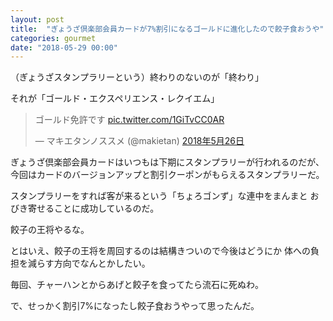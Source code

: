 ```yaml
---
layout: post
title:  "ぎょうざ倶楽部会員カードが7%割引になるゴールドに進化したので餃子食おうや"
categories: gourmet
date: "2018-05-29 00:00"
---
```


（ぎょうざスタンプラリーという）終わりのないのが「終わり」

それが「ゴールド・エクスペリエンス・レクイエム」

<blockquote class="twitter-tweet" data-lang="ja"><p lang="ja" dir="ltr">ゴールド免許です <a href="https://t.co/1GiTvCC0AR">pic.twitter.com/1GiTvCC0AR</a></p>&mdash; マキエタンノススメ (@makietan) <a href="https://twitter.com/makietan/status/1000272511123144704?ref_src=twsrc%5Etfw">2018年5月26日</a></blockquote>
<script async src="https://platform.twitter.com/widgets.js" charset="utf-8"></script>

ぎょうざ倶楽部会員カードはいつもは下期にスタンプラリーが行われるのだが、
今回はカードのバージョンアップと割引クーポンがもらえるスタンプラリーだ。

スタンプラリーをすれば客が来るという「ちょろゴンず」な連中をまんまと
おびき寄せることに成功しているのだ。

餃子の王将やるな。

とはいえ、餃子の王将を周回するのは結構きついので今後はどうにか
体への負担を減らす方向でなんとかしたい。

毎回、チャーハンとからあげと餃子を食ってたら流石に死ぬわ。

で、せっかく割引7%になったし餃子食おうやって思ったんだ。
